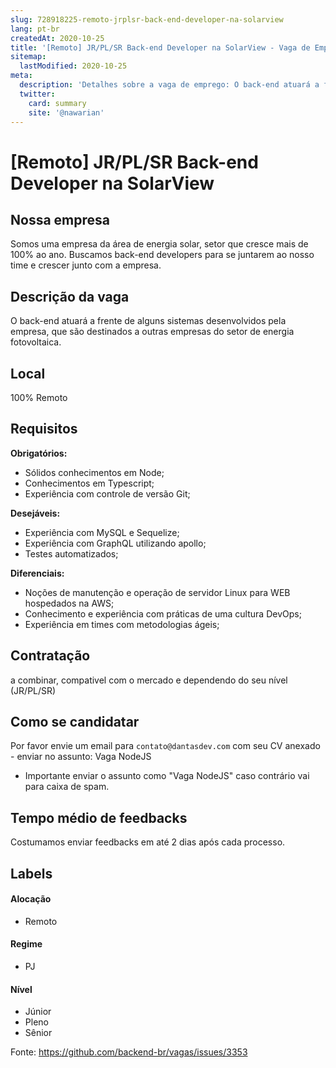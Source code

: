 ```yaml
---
slug: 728918225-remoto-jrplsr-back-end-developer-na-solarview
lang: pt-br
createdAt: 2020-10-25
title: '[Remoto] JR/PL/SR Back-end Developer na SolarView - Vaga de Emprego'
sitemap:
  lastModified: 2020-10-25
meta:
  description: 'Detalhes sobre a vaga de emprego: O back-end atuará a frente de alguns sistemas desenvolvidos pela empresa, que são destinados a outras empresas do setor de energia fotovoltaica.'
  twitter:
    card: summary
    site: '@nawarian'
---
```


# [Remoto] JR/PL/SR Back-end Developer na SolarView

## Nossa empresa

Somos uma empresa da área de energia solar, setor que cresce mais de 100% ao ano. Buscamos back-end developers para se juntarem ao nosso time e crescer junto com a empresa.

## Descrição da vaga

O back-end atuará a frente de alguns sistemas desenvolvidos pela empresa, que são destinados a outras empresas do setor de energia fotovoltaica.

## Local

100% Remoto

## Requisitos

**Obrigatórios:**
- Sólidos conhecimentos em Node;
- Conhecimentos em Typescript;
- Experiência com controle de versão Git;

**Desejáveis:**
- Experiência com MySQL e Sequelize;
- Experiência com GraphQL utilizando apollo;
- Testes automatizados;

**Diferenciais:**
- Noções de manutenção e operação de servidor Linux para WEB hospedados na AWS;
- Conhecimento e experiência com práticas de uma cultura DevOps;
- Experiência em times com metodologias ágeis;

## Contratação

a combinar, compativel com o mercado e dependendo do seu nível (JR/PL/SR)

## Como se candidatar

Por favor envie um email para ```contato@dantasdev.com``` com seu CV anexado - enviar no assunto: Vaga NodeJS
* Importante enviar o assunto como "Vaga NodeJS" caso contrário vai para caixa de spam.

## Tempo médio de feedbacks

Costumamos enviar feedbacks em até 2 dias após cada processo.

## Labels
<!-- retire os labels que não fazem sentido à vaga -->

#### Alocação
- Remoto

#### Regime
- PJ

#### Nível
- Júnior
- Pleno
- Sênior




Fonte: https://github.com/backend-br/vagas/issues/3353